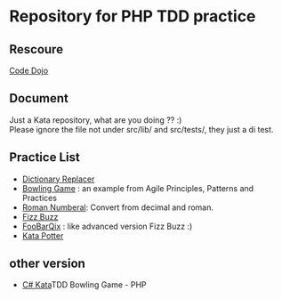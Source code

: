 # Repository for PHP TDD practice

## Rescoure
[Code Dojo](http://codingdojo.org/kata/)

## Document
Just a Kata repository, what are you doing ?? :)  
Please ignore the file not under src/lib/ and src/tests/, they just a di test.

## Practice List
 * [Dictionary Replacer](http://codingdojo.org/kata/DictionaryReplacer/) 
 * [Bowling Game](http://codingdojo.org/kata/Bowling/) : an example from Agile Principles, Patterns and Practices 
 * [Roman Numberal](http://codingdojo.org/kata/RomanNumerals/): Convert from decimal and roman.
 * [Fizz Buzz](http://codingdojo.org/kata/FizzBuzz/)
 * [FooBarQix](http://codingdojo.org/kata/FooBarQix/) : like advanced version Fizz Buzz :)
 * [Kata Potter](http://codingdojo.org/kata/Potter/) 

## other version
 * [C# Kata](https://github.com/Hendryboyz/CSharpKata)TDD Bowling Game - PHP
